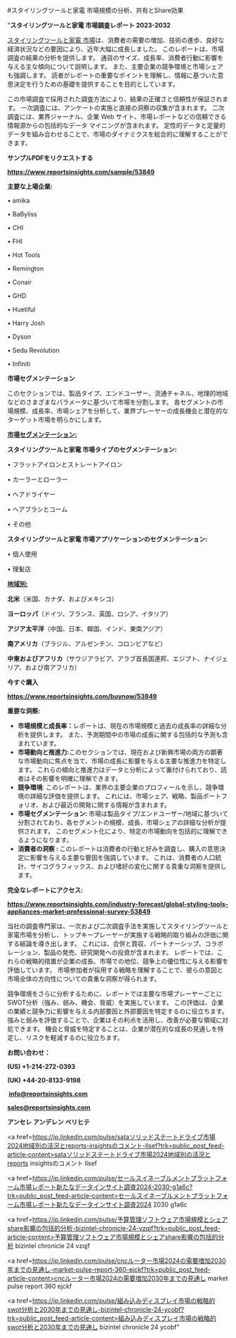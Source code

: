#スタイリングツールと家電 市場規模の分析、共有とShare効果

"<strong>スタイリングツールと家電 市場調査レポート 2023-2032</strong>

<a href=https://www.reportsinsights.com/sample/53849>スタイリングツールと家電 市場</a>は、消費者の需要の増加、技術の進歩、良好な経済状況などの要因により、近年大幅に成長しました。 このレポートは、市場調査の結果の分析を提供します。 通貨のサイズ、成長率、消費者行動に影響を与える主な傾向について説明します。 また、主要企業の競争環境と市場シェアも強調します。 読者がレポートの重要なポイントを理解し、情報に基づいた意思決定を行うための基礎を提供することを目的としています。

この市場調査で採用された調査方法により、結果の正確さと信頼性が保証されます。 一次調査には、アンケートの実施と直接の洞察の収集が含まれます。 二次調査には、業界ジャーナル、企業 Web サイト、市場レポートなどの信頼できる情報源からの包括的なデータ マイニングが含まれます。 定性的データと定量的データを組み合わせることで、市場のダイナミクスを総合的に理解することができます。

<strong><b>サンプルPDFをリクエストする</b></strong>

<a href=https://www.reportsinsights.com/sample/53849><strong><u>https://www.reportsinsights.com/sample/53849</u></strong></a>

<strong>主要な上場企業:</strong>

• amika

• BaByliss

• CHI

• FHI

• Hot Tools

• Remington

• Conair

• GHD

• Huetiful

• Harry Josh

• Dyson

• Sedu Revolution

• Infiniti

<strong>市場セグメンテーション</strong>

このセクションでは、製品タイプ、エンドユーザー、流通チャネル、地理的地域などのさまざまなパラメータに基づいて市場を分割します。 各セグメントの市場規模、成長率、市場シェアを分析して、業界プレーヤーの成長機会と潜在的なターゲット市場を明らかにします。

<strong><u>市場セグメンテーション</u></strong><strong><u>:</u></strong>

<strong>スタイリングツールと家電 市場タイプのセグメンテーション:</strong>

• フラットアイロンとストレートアイロン

• カーラーとローラー

• ヘアドライヤー

• ヘアブラシとコーム

• その他

<strong>スタイリングツールと家電 市場アプリケーションのセグメンテーション:</strong>

• 個人使用

• 理髪店

<strong><u>地域別</u></strong><strong><u>:</u></strong>

<strong>北米</strong>（米国、カナダ、およびメキシコ）

<strong>ヨーロッパ</strong>（ドイツ、フランス、英国、ロシア、イタリア）

<strong>アジア太平洋</strong>（中国、日本、韓国、インド、東南アジア）

<strong>南アメリカ</strong>（ブラジル、アルゼンチン、コロンビアなど）

<strong>中東およびアフリカ</strong>（サウジアラビア、アラブ首長国連邦、エジプト、ナイジェリア、および南アフリカ）

<strong>今すぐ購入</strong>

<a href=https://www.reportsinsights.com/buynow/53849><strong><u>https://www.reportsinsights.com/buynow/53849</u></strong></a>

<strong>重要な洞察:</strong>
<ul>
  <li><strong>市場規模と成長率：</strong>レポートは、現在の市場規模と過去の成長率の詳細な分析を提供します。 また、予測期間中の市場の成長に関する包括的な予測も含まれています。</li>
  <li><strong>市場動向と推進力:</strong>このセクションでは、現在および新興市場の両方の顕著な市場動向に焦点を当て、市場の成長に影響を与える主要な推進力を特定します。 これらの傾向と推進力はデータと分析によって裏付けられており、読者はその影響を明確に理解できます。</li>
  <li><strong>競争環境</strong>: このレポートは、業界の主要企業のプロフィールを示し、競争環境の詳細な評価を提供します。 これには、市場シェア、戦略、製品ポートフォリオ、および最近の開発に関する情報が含まれます。</li>
  <li><strong>市場セグメンテーション: </strong>市場は製品タイプ/エンドユーザー/地域に基づいて分割されており、各セグメントの規模、成長、市場シェアの詳細な分析が提供されます。 このセグメント化により、特定の市場動向を包括的に理解できるようになります。</li>
  <li><strong>消費者の洞察 : </strong>このレポートは消費者の行動と好みを調査し、購入の意思決定に影響を与える主要な要因を強調しています。 これは、消費者の人口統計、サイコグラフィックス、および嗜好の変化に関する貴重な洞察を提供します。</li>
</ul>
<strong>完全なレポートにアクセス:</strong>

<a href=https://www.reportsinsights.com/industry-forecast/global-styling-tools-appliances-market-professional-survey-53849><strong><u><b>https://www.reportsinsights.com/industry-forecast/global-styling-tools-appliances-market-professional-survey-53849</b></u></strong></a>

当社の調査専門家は、一次および二次調査手法を実施してスタイリングツールと家電市場を分析し、トップキープレーヤーが実施する戦略的取り組みの評価に関する結論を導き出します。 これには、合併と買収、パートナーシップ、コラボレーション、製品の発売、研究開発への投資が含まれます。 レポートでは、これらの戦略的措置が企業の成長、市場での地位、競争上の優位性に与える影響を評価しています。 市場参加者が採用する戦略を理解することで、彼らの意図と市場全体の方向性についての貴重な洞察が得られます。

競争環境をさらに分析するために、レポートでは主要な市場プレーヤーごとにSWOT分析（強み、弱み、機会、脅威）を実施しています。 この評価は、企業の業績と競争力に影響を与える内部要因と外部要因を特定するのに役立ちます。 強みと弱みを評価することで、企業はその利点を活用し、改善が必要な領域に対処できます。 機会と脅威を特定することは、企業が潜在的な成長の見通しを特定し、リスクを軽減するのに役立ちます。

<strong>お問い合わせ：</strong>

<strong>(US) +1-214-272-0393</strong>

<strong>(UK) +44-20-8133-9198</strong>

<strong> </strong><a href=info@reportsinsights.com><strong><u>info@reportsinsights.com</u></strong></a>

<a href=sales@reportsinsights.com><strong><u>sales@reportsinsights.com</u></strong></a>

<strong>アンセレ アンデレン ベリヒテ</strong>

<a href=https://jp.linkedin.com/pulse/sataソリッドステートドライブ市場2024地域別の活況とreports-insightsのコメント-llsef?trk=public_post_feed-article-content>sataソリッドステートドライブ市場2024地域別の活況とreports insightsのコメント llsef</a>

<a href=https://jp.linkedin.com/pulse/セールスイネーブルメントプラットフォーム市場レポート新たなデータインサイト調査2024-2030-g1a6c?trk=public_post_feed-article-content>セールスイネーブルメントプラットフォーム市場レポート新たなデータインサイト調査2024 2030 g1a6c</a>

<a href=https://jp.linkedin.com/pulse/予算管理ソフトウェア市場規模とシェアshare影響の包括的分析-bizintel-chronicle-24-vzqjf?trk=public_post_feed-article-content>予算管理ソフトウェア市場規模とシェアshare影響の包括的分析 bizintel chronicle 24 vzqjf</a>

<a href=https://jp.linkedin.com/pulse/cncルーター市場2024の需要増加2030年までの見通し-market-pulse-report-360-ejckf?trk=public_post_feed-article-content>cncルーター市場2024の需要増加2030年までの見通し market pulse report 360 ejckf</a>

<a href=https://jp.linkedin.com/pulse/組み込みディスプレイ市場の戦略的swot分析と2030年までの見通し-bizintel-chronicle-24-ycobf?trk=public_post_feed-article-content>組み込みディスプレイ市場の戦略的swot分析と2030年までの見通し bizintel chronicle 24 ycobf</a>"
